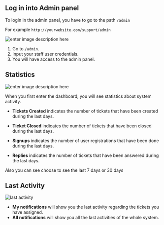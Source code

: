 Log in into Admin panel
-------------
To login in the admin panel, you have to go to the path `/admin`

For example `http://yourwebsite.com/support/admin`

![enter image description here](http://i.imgur.com/4oiW18W.gif)

 1. Go to `/admin`.
 2. Input your staff user credentials.
 3. You will have access to the admin panel.
 

Statistics
-------
![enter image description here](https://lh6.googleusercontent.com/is-7KeVw2IWWOUCrEF5eHHDrKHuK9gNAKAe0ekPWyjztmi5RNxghmJ9_mbC1Yn2IuFT_1rz3ggX-bP4=w1366-h643)

 When you first enter the dashboard, you will see statistics about system activity.
 
 - **Tickets Created** indicates the number of tickets that have been created during the last days. 
 
 - **Ticket Closed** indicates the number of tickets that have been closed  during the last days. 
 
 - **Signups** indicates the number of user registrations that have been done during the last days.

 - **Replies** indicates the number of tickets that have been answered during the last days.

 Also you can see choose to see the last 7 days or 30 days  

Last Activity
-------
![last activity]()

 - **My notifications** will show you the last activity regarding the tickets you have assigned.
 - **All notifications** will show you all the last activities of the whole system. 

